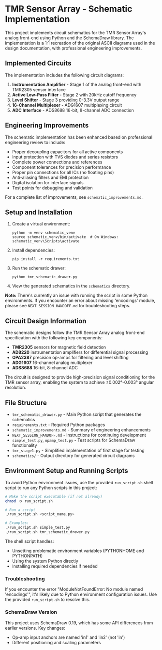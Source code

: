 # TMR Sensor Array - Schematic Implementation

This project implements circuit schematics for the TMR Sensor Array's analog front-end using Python and the SchemaDraw library. The implementation is a 1:1 recreation of the original ASCII diagrams used in the design documentation, with professional engineering improvements.

## Implemented Circuits

The implementation includes the following circuit diagrams:

1. **Instrumentation Amplifier** - Stage 1 of the analog front-end with TMR2305 sensor interface
2. **Active Low-Pass Filter** - Stage 2 with 20kHz cutoff frequency
3. **Level Shifter** - Stage 3 providing 0-3.3V output range
4. **16-Channel Multiplexer** - ADG1607 multiplexing circuit
5. **ADC Interface** - ADS8688 16-bit, 8-channel ADC connection

## Engineering Improvements

The schematic implementation has been enhanced based on professional engineering review to include:

- Proper decoupling capacitors for all active components
- Input protection with TVS diodes and series resistors
- Complete power connections and references
- Component tolerances for precision performance
- Proper pin connections for all ICs (no floating pins)
- Anti-aliasing filters and EMI protection
- Digital isolation for interface signals
- Test points for debugging and validation

For a complete list of improvements, see `schematic_improvements.md`.

## Setup and Installation

1. Create a virtual environment:
   ```
   python -m venv schematic_venv
   source schematic_venv/bin/activate  # On Windows: schematic_venv\Scripts\activate
   ```

2. Install dependencies:
   ```
   pip install -r requirements.txt
   ```

3. Run the schematic drawer:
   ```
   python tmr_schematic_drawer.py
   ```

4. View the generated schematics in the `schematics` directory.

**Note:** There's currently an issue with running the script in some Python environments. If you encounter an error about missing 'encodings' module, please see `NEXT_SESSION_HANDOFF.md` for troubleshooting steps.

## Circuit Design Information

The schematic designs follow the TMR Sensor Array analog front-end specification with the following key components:

- **TMR2305** sensors for magnetic field detection
- **AD8220** instrumentation amplifiers for differential signal processing
- **OPA2387** precision op-amps for filtering and level shifting
- **ADG1607** 16-channel analog multiplexer
- **ADS8688** 16-bit, 8-channel ADC

The circuit is designed to provide high-precision signal conditioning for the TMR sensor array, enabling the system to achieve ±0.002°-0.003° angular resolution.

## File Structure

- `tmr_schematic_drawer.py` - Main Python script that generates the schematics
- `requirements.txt` - Required Python packages
- `schematic_improvements.md` - Summary of engineering enhancements
- `NEXT_SESSION_HANDOFF.md` - Instructions for continuing development
- `simple_test.py`, `opamp_test.py` - Test scripts for SchemaDraw functionality
- `tmr_stage1.py` - Simplified implementation of first stage for testing
- `schematics/` - Output directory for generated circuit diagrams

## Environment Setup and Running Scripts

To avoid Python environment issues, use the provided `run_script.sh` shell script to run any Python scripts in this project:

```bash
# Make the script executable (if not already)
chmod +x run_script.sh

# Run a script
./run_script.sh <script_name.py>

# Examples:
./run_script.sh simple_test.py
./run_script.sh tmr_schematic_drawer.py
```

The shell script handles:
- Unsetting problematic environment variables (PYTHONHOME and PYTHONPATH)
- Using the system Python directly
- Installing required dependencies if needed

### Troubleshooting

If you encounter the error "ModuleNotFoundError: No module named 'encodings'", it's likely due to Python environment configuration issues. Use the provided `run_script.sh` to resolve this.

### SchemaDraw Version

This project uses SchemaDraw 0.19, which has some API differences from earlier versions. Key changes:
- Op-amp input anchors are named 'in1' and 'in2' (not 'in')
- Different positioning and scaling parameters 